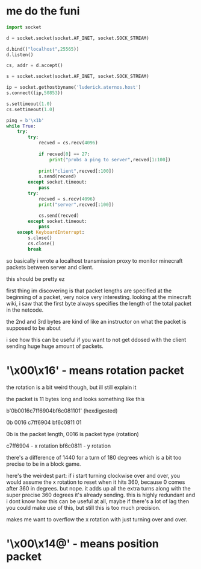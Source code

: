# me do the funi 

```py
import socket

d = socket.socket(socket.AF_INET, socket.SOCK_STREAM)

d.bind(("localhost",25565))
d.listen()

cs, addr = d.accept()

s = socket.socket(socket.AF_INET, socket.SOCK_STREAM)

ip = socket.gethostbyname('luderick.aternos.host')
s.connect((ip,50853))

s.settimeout(1.0)
cs.settimeout(1.0)

ping = b'\x1b'
while True:
    try:
        try:
            recved = cs.recv(4096)
            
            if recved[0] == 27:
                print("probs a ping to server",recved[1:100])
                
            print("client",recved[:100])
            s.send(recved)
        except socket.timeout:
            pass
        try:
            recved = s.recv(4096)
            print("server",recved[:100])

            cs.send(recved)
        except socket.timeout:
            pass
    except KeyboardInterrupt:
        s.close()
        cs.close()
        break
```
so basically i wrote a localhost transmission proxy to monitor minecraft packets between server and client.


this should be pretty ez 


first thing im discovering is that packet lengths are specified at the beginning of a packet, very noice very interesting. looking at the minecraft wiki, i saw that the first byte always specifies the length of the total packet in the netcode.

the 2nd and 3rd bytes are kind of like an instructor on what the packet is supposed to be about

i see how this can be useful if you want to not get ddosed with the client sending huge huge amount of packets.

# '\x00\x16' - means rotation packet

the rotation is a bit weird though, but ill still explain it

the packet is 11 bytes long and looks something like this

b'0b0016c7ff6904bf6c081101' (hexdigested)

0b 0016 c7ff6904 bf6c0811 01

0b is the packet length, 0016 is packet type (rotation)

c7ff6904 - x rotation
bf6c0811 - y rotation 

there's a difference of 1440 for a turn of 180 degrees which is a bit too precise to be in a block game. 

here's the weirdest part: if i start turning clockwise over and over, you would assume the x rotation to reset when it hits 360, because 0 comes after 360 in degrees. but nope. it adds up all the extra turns along with the super precise 360 degrees it's already sending. this is highly redundant and i dont know how this can be useful at all, maybe if there's a lot of lag then you could make use of this, but still this is too much precision.

makes me want to overflow the x rotation with just turning over and over.

# '\x00\x14@' - means position packet




